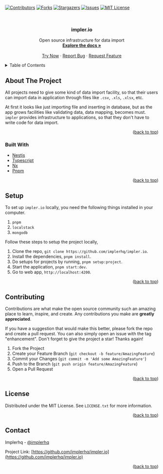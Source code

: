 <a name="readme-top"></a>

[![Contributors][contributors-shield]][contributors-url]
[![Forks][forks-shield]][forks-url]
[![Stargazers][stars-shield]][stars-url]
[![Issues][issues-shield]][issues-url]
[![MIT License][license-shield]][license-url]


<!-- PROJECT LOGO -->
<br />
<div align="center">

<h3 align="center">impler.io</h3>

  <p align="center">
    Open source infrastructure for data import
    <br />
    <a href="https://docs.impler.io"><strong>Explore the docs »</strong></a>
    <br />
    <br />
    <a href="https://web.impler.io">Try Now</a>
    ·
    <a href="https://github.com/implerhq/impler.io/issues/new?assignees=&labels=&template=bug_report.md&title=">Report Bug</a>
    ·
    <a href="https://github.com/implerhq/impler.io/issues/new?assignees=&labels=&template=feature_request.md&title=">Request Feature</a>
  </p>
</div>



<!-- TABLE OF CONTENTS -->
<details>
  <summary>Table of Contents</summary>
  <ol>
    <li>
      <a href="#about-the-project">About The Project</a>
      <ul>
        <li><a href="#built-with">Built With</a></li>
      </ul>
    </li>
    <li><a href="#setup">Setup</a></li>
    <li><a href="#usage">Usage</a></li>
    <li><a href="#contributing">Contributing</a></li>
    <li><a href="#license">License</a></li>
    <li><a href="#contact">Contact</a></li>
  </ol>
</details>



<!-- ABOUT THE PROJECT -->
## About The Project

All projects need to give some kind of data import facility, so that their users can import data in application through files like `.csv`, `.xls`, `.xlsx`, etc.

At first it looks like just importing file and inserting in database, but as the app grows facilities like validating data, data mapping, becomes must. `impler` provides infrastructure to applications, so that they don't have to write code for data import.

<p align="right">(<a href="#readme-top">back to top</a>)</p>

### Built With

* [Nestjs](https://nestjs.com/)
* [Typescript](https://www.typescriptlang.org/)
* [Nx](https://nx.dev/)
* [Pnpm](https://pnpm.io/)

<p align="right">(<a href="#readme-top">back to top</a>)</p>

## Setup
To set up `impler.io` locally, you need the following things installed in your computer.
1. `pnpm`
2. `localstack`
3. `mongodb`

Follow these steps to setup the project locally,
1. Clone the repo, `git clone https://github.com/implerhq/impler.io`.
2. Install the dependencies, `pnpm install`.
3. Do setups for projects by running, `pnpm setup:project`.
4. Start the application, `pnpm start:dev`.
5. Go to web app, `http://localhost:4200`.

<p align="right">(<a href="#readme-top">back to top</a>)</p>

<!-- CONTRIBUTING -->
## Contributing

Contributions are what make the open source community such an amazing place to learn, inspire, and create. Any contributions you make are **greatly appreciated**.

If you have a suggestion that would make this better, please fork the repo and create a pull request. You can also simply open an issue with the tag "enhancement".
Don't forget to give the project a star! Thanks again!

1. Fork the Project
2. Create your Feature Branch (`git checkout -b feature/AmazingFeature`)
3. Commit your Changes (`git commit -m 'Add some AmazingFeature'`)
4. Push to the Branch (`git push origin feature/AmazingFeature`)
5. Open a Pull Request

<p align="right">(<a href="#readme-top">back to top</a>)</p>



<!-- LICENSE -->
## License

Distributed under the MIT License. See `LICENSE.txt` for more information.

<p align="right">(<a href="#readme-top">back to top</a>)</p>



<!-- CONTACT -->
## Contact

Implerhq - [@implerhq](https://www.linkedin.com/company/implerhq)

Project Link: [https://github.com/implerhq/impler.io](https://github.com/implerhq/impler.io)

<p align="right">(<a href="#readme-top">back to top</a>)</p>


<!-- MARKDOWN LINKS & IMAGES -->
<!-- https://www.markdownguide.org/basic-syntax/#reference-style-links -->
[contributors-shield]: https://img.shields.io/github/contributors/implerhq/impler.io.svg?style=for-the-badge
[contributors-url]: https://github.com/implerhq/impler.io/graphs/contributors
[forks-shield]: https://img.shields.io/github/forks/implerhq/impler.io.svg?style=for-the-badge
[forks-url]: https://github.com/implerhq/impler.io/network/members
[stars-shield]: https://img.shields.io/github/stars/implerhq/impler.io.svg?style=for-the-badge
[stars-url]: https://github.com/implerhq/impler.io/stargazers
[issues-shield]: https://img.shields.io/github/issues/implerhq/impler.io.svg?style=for-the-badge
[issues-url]: https://github.com/implerhq/impler.io/issues
[license-shield]: https://img.shields.io/github/license/implerhq/impler.io.svg?style=for-the-badge
[license-url]: https://github.com/implerhq/impler.io/blob/master/LICENSE.txt
